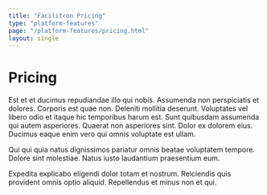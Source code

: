 ```yaml
---
title: "Facilitron Pricing"
type: "platform-features"
page: "/platform-features/pricing.html"
layout: single
---
```


# Pricing
Est et et ducimus repudiandae illo qui nobis. Assumenda non perspiciatis et dolores. Corporis est quae non. Deleniti mollitia deserunt. Voluptates vel libero odio et itaque hic temporibus harum est. Sunt quibusdam assumenda qui autem asperiores. Quaerat non asperiores sint. Dolor ex dolorem eius. Ducimus eaque enim vero qui omnis voluptate est ullam.

Qui qui quia natus dignissimos pariatur omnis beatae voluptatem tempore. Dolore sint molestiae. Natus iusto laudantium praesentium eum.

Expedita explicabo eligendi dolor totam et nostrum. Reiciendis quis provident omnis optio aliquid. Repellendus et minus non et qui.